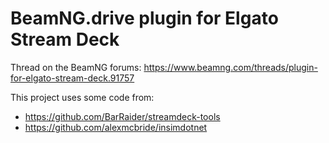 # BeamNG.drive plugin for Elgato Stream Deck

Thread on the BeamNG forums: https://www.beamng.com/threads/plugin-for-elgato-stream-deck.91757

This project uses some code from:
* https://github.com/BarRaider/streamdeck-tools
* https://github.com/alexmcbride/insimdotnet
